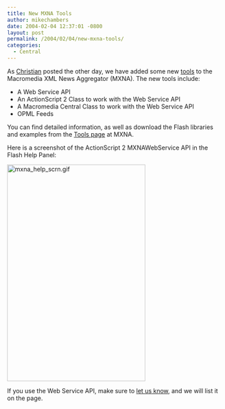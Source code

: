 ```yaml
---
title: New MXNA Tools
author: mikechambers
date: 2004-02-04 12:37:01 -0800
layout: post
permalink: /2004/02/04/new-mxna-tools/
categories:
  - Central
---
```



As [Christian][1] posted the other day, we have added some new [tools][2] to the Macromedia XML News Aggregator (MXNA). The new tools include:

*   A Web Service API
*   An ActionScript 2 Class to work with the Web Service API
*   A Macromedia Central Class to work with the Web Service API
*   OPML Feeds

You can find detailed information, as well as download the Flash libraries and examples from the [Tools page][2] at MXNA.

<!--more-->

Here is a screenshot of the ActionScript 2 MXNAWebService API in the Flash Help Panel:

<img alt="mxna_help_scrn.gif" src="/mesh/files/mxna_help_scrn.gif" width="322" height="505" border="0" />

If you use the Web Service API, make sure to [let us know][3], and we will list it on the page.

 [1]: http://www.markme.com/cantrell/archives/004334.cfm
 [2]: http://www.markme.com/mxna/tools.cfm
 [3]: mailto:mxna@macromedia.com